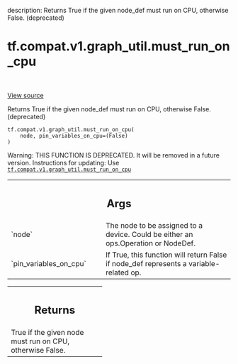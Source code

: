 description: Returns True if the given node_def must run on CPU, otherwise False. (deprecated)

<div itemscope itemtype="http://developers.google.com/ReferenceObject">
<meta itemprop="name" content="tf.compat.v1.graph_util.must_run_on_cpu" />
<meta itemprop="path" content="Stable" />
</div>

# tf.compat.v1.graph_util.must_run_on_cpu

<!-- Insert buttons and diff -->

<table class="tfo-notebook-buttons tfo-api nocontent" align="left">

</table>

<a target="_blank" href="/code/stable/tensorflow/python/framework/graph_util_impl.py">View source</a>



Returns True if the given node_def must run on CPU, otherwise False. (deprecated)

<pre class="devsite-click-to-copy prettyprint lang-py tfo-signature-link">
<code>tf.compat.v1.graph_util.must_run_on_cpu(
    node, pin_variables_on_cpu=(False)
)
</code></pre>



<!-- Placeholder for "Used in" -->

Warning: THIS FUNCTION IS DEPRECATED. It will be removed in a future version.
Instructions for updating:
Use <a href="../../../../tf/compat/v1/graph_util/must_run_on_cpu.md"><code>tf.compat.v1.graph_util.must_run_on_cpu</code></a>

<!-- Tabular view -->
 <table class="responsive fixed orange">
<colgroup><col width="214px"><col></colgroup>
<tr><th colspan="2"><h2 class="add-link">Args</h2></th></tr>

<tr>
<td>
`node`
</td>
<td>
The node to be assigned to a device. Could be either an ops.Operation
or NodeDef.
</td>
</tr><tr>
<td>
`pin_variables_on_cpu`
</td>
<td>
If True, this function will return False if node_def
represents a variable-related op.
</td>
</tr>
</table>



<!-- Tabular view -->
 <table class="responsive fixed orange">
<colgroup><col width="214px"><col></colgroup>
<tr><th colspan="2"><h2 class="add-link">Returns</h2></th></tr>
<tr class="alt">
<td colspan="2">
True if the given node must run on CPU, otherwise False.
</td>
</tr>

</table>

